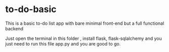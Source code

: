 # to-do-basic

This is a basic to-do list app with bare minimal front-end but a full functional backend

Just open the terminal in this folder , install flask, flask-sqlalchemy and you just need to run this file app.py and you are good to go.
